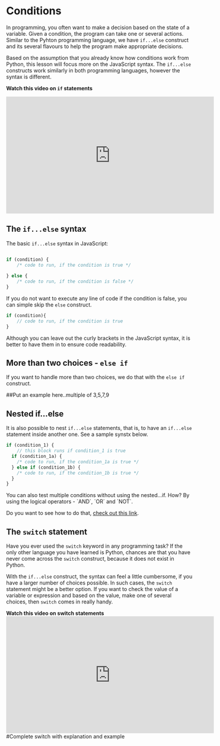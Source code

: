 # Conditions

In programming, you often want to make a decision based on the state of a variable. Given a condition, the program can take one or several actions. Similar to the Pyhton programming language, we have `if...else` construct and its several flavours to help the program make appropriate decisions.

Based on the assumption that you already know how conditions work from Python, this lesson will focus more on the JavaScript syntax. The `if...else` constructs work similarly in both programming languages, however the syntax is different.

<aside>

<strong>

Watch this video on `if` statements 
</strong>
</aside>
<iframe width="560" height="315" src="https://www.youtube.com/embed/PkZNo7MFNFg?start=4164" title="YouTube video player" frameborder="0" allow="accelerometer; autoplay; clipboard-write; encrypted-media; gyroscope; picture-in-picture; web-share" allowfullscreen></iframe>

## The `if...else` syntax

The basic `if...else` syntax in JavaScript:

```js

if (condition) {
    /* code to run, if the condition is true */
    
} else {
    /* code to run, if the condition is false */
}
```

If you do not want to execute any line of code if the condition is false, you can simple skip the `else` construct.

```js
if (condition){
    // code to run, if the condition is true
}
```
<aside>

Although you can leave out the curly brackets in the JavaScript syntax, it is better to have them in to ensure code readability.

</aside>


## More than two choices - `else if`
If you want to handle more than two choices, we do that with the `else if` construct.

##Put an example here..multiple of 3,5,7,9


## Nested if...else

It is also possible to nest `if...else` statements, that is, to have an `if...else` statement inside another one. See a sample synstx below.

```js
if (condition_1) {
    // this block runs if condition_1 is true
  if (condition_1a) {
    /* code to run, if the condition_1a is true */
  } else if (condition_1b) {
    /* code to run, if the condition_1b is true */
  }
}
```

<aside>
You can also test multiple conditions without using the nested...if. How? By using the logical operators - `AND`, `OR` and `NOT`.

Do you want to see how to do that, [check out this link](https://developer.mozilla.org/en-US/docs/Learn/JavaScript/Building_blocks/conditionals#logical_operators_and_or_and_not).
</aside>

## The `switch` statement
Have you ever used the `switch` keyword in any programming task? If the only other language you have learned is Python, chances are that you have never come across the `switch` construct, because it does not exist in Python.

With the `if...else` construct, the syntax can feel a little cumbersome, if you have a larger number of choices possible. In such cases, the `switch` statement might be a better option. If you want to check the value of a variable or expression and based on the value, make one of several choices, then `switch` comes in really handy.

<aside><strong>Watch this video on switch statements </strong></aside>
<iframe width="560" height="315" src="https://www.youtube.com/embed/PkZNo7MFNFg?start=5536" title="YouTube video player" frameborder="0" allow="accelerometer; autoplay; clipboard-write; encrypted-media; gyroscope; picture-in-picture; web-share" allowfullscreen></iframe>
</details>
#Complete switch with explanation and example